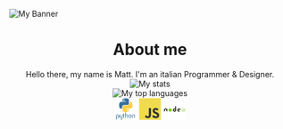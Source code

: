 ![My Banner](https://pbs.twimg.com/profile_banners/1316444575502946306/1661346092/1500x500)

<div align="center">
    <h1>About me</h1>
    Hello there, my name is Matt. I'm an italian Programmer & Designer.<br>
    <img src="https://github-readme-stats.vercel.app/api/?username=XenonMatt&count_private=true&show_icons=true&disable_animations=false&theme=dark" title="My stats"><br>
    <img src="https://github-readme-stats.vercel.app/api/top-langs/?username=XenonMatt&langs_count=10&layout=compact&theme=dark" title="My top languages"><br>
    <img src="https://github.com/devicons/devicon/blob/master/icons/python/python-original-wordmark.svg" title="Python" alt="Python" width="40" height="40">
    <img src="https://github.com/devicons/devicon/blob/master/icons/javascript/javascript-original.svg" title="Javascript" alt="Javascript" width="40" height="40">
    <img src="https://github.com/devicons/devicon/blob/master/icons/nodejs/nodejs-original-wordmark.svg" title="NodeJS" alt="NodeJS" width="40" height="40">
</div>
